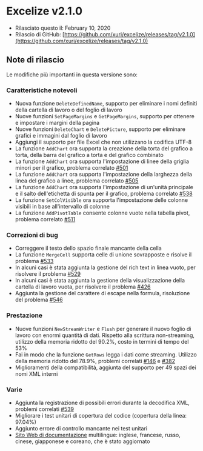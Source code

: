 # Excelize v2.1.0

* Rilasciato questo il: February 10, 2020
* Rilascio di GitHub: [https://github.com/xuri/excelize/releases/tag/v2.1.0](https://github.com/xuri/excelize/releases/tag/v2.1.0)

## Note di rilascio

Le modifiche più importanti in questa versione sono:

### Caratteristiche notevoli

* Nuova funzione `DeleteDefinedName`, supporto per eliminare i nomi definiti della cartella di lavoro o del foglio di lavoro
* Nuove funzioni `SetPageMargins` e `GetPageMargins`, supporto per ottenere e impostare i margini della pagina
* Nuove funzioni `DeleteChart` e `DeletePicture`, supporto per eliminare grafici e immagini dal foglio di lavoro
* Aggiungi il supporto per file Excel che non utilizzano la codifica UTF-8
* La funzione `AddChart` ora supporta la creazione della torta del grafico a torta, della barra del grafico a torta e del grafico combinato
* La funzione `AddChart` ora supporta l'impostazione di linee della griglia minori per il grafico, problema correlato [#501](https://github.com/xuri/excelize/issues/501)
* La funzione `AddChart` ora supporta l'impostazione della larghezza della linea del grafico a linee, problema correlato [#505](https://github.com/xuri/excelize/issues/505)
* La funzione `AddChart` ora supporta l'impostazione di un'unità principale e il salto dell'etichetta di spunta per il grafico, problema correlato [#538](https://github.com/xuri/excelize/issues/538)
* La funzione `SetColVisible` ora supporta l'impostazione delle colonne visibili in base all'intervallo di colonne
* La funzione `AddPivotTable` consente colonne vuote nella tabella pivot, problema correlato [#511](https://github.com/xuri/excelize/issues/511)

### Correzioni di bug

* Correggere il testo dello spazio finale mancante della cella
* La funzione `MergeCell` supporta celle di unione sovrapposte e risolve il problema [#533](https://github.com/xuri/excelize/issues/533)
* In alcuni casi è stata aggiunta la gestione del rich text in linea vuoto, per risolvere il problema [#529](https://github.com/xuri/excelize/issues/529)
* In alcuni casi è stata aggiunta la gestione della visualizzazione della cartella di lavoro vuota, per risolvere il problema [#426](https://github.com/xuri/excelize/issues/426)
* Aggiunta la gestione del carattere di escape nella formula, risoluzione del problema [#546](https://github.com/xuri/excelize/issues/546)

### Prestazione

* Nuove funzioni `NewStreamWriter` e `Flush` per generare il nuovo foglio di lavoro con enormi quantità di dati. Rispetto alla scrittura non-streaming, utilizzo della memoria ridotto del 90.2%, costo in termini di tempo del 53%
* Fai in modo che la funzione `GetRows` legga i dati come streaming. Utilizzo della memoria ridotto del 78.9%, problemi correlati [#146](https://github.com/xuri/excelize/issues/146) e [#382](https://github.com/xuri/excelize/issues/382)
* Miglioramenti della compatibilità, aggiunta del supporto per 49 spazi dei nomi XML interni

### Varie

* Aggiunta la registrazione di possibili errori durante la decodifica XML, problemi correlati [#539](https://github.com/xuri/excelize/issues/539)
* Migliorare i test unitari di copertura del codice (copertura della linea: 97.04%)
* Aggiunto errore di controllo mancante nei test unitari
* [Sito Web di documentazione](https://xuri.me/excelize) multilingue: inglese, francese, russo, cinese, giapponese e coreano, che è stato aggiornato
